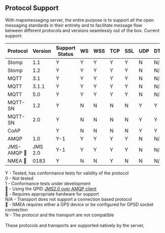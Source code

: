 ## Protocol Support
With mapsmessaging server, the entire purpose is to support all the open messaging standards in their entirety and to facilitate message flow between different protocols and versions seamlessly out of the box.
Current support:

| Protocol                       | Version | Support Status | WS  | WSS | TCP    | SSL | UDP | DTLS | LoRa | Serial |
|--------------------------------|---------|----------------|-----|-----|--------| --- |----|------|-------| ------ |
| Stomp                          | 1.1  | Y              | Y   | Y           | Y      | Y | N  | N/A  | N/A   | 0 |
| Stomp                          | 1.2  | Y              | Y   | Y           | Y      | Y | N  | N/A  |N/A   | 0 |
| MQTT                           | 3.1  | Y              | Y   | Y           | Y      | Y | N  | N/A  |N/A   | 0 |
| MQTT                           | 3.1.1 | Y              | Y   | Y           | Y      | Y | N  | N/A  | N/A   | 0 |
| MQTT                           | 5.0  | Y              | Y   | Y           | Y      | Y | N  | N/A  | N/A   | 0 |
| MQTT-SN                        | 1.2  | Y              | N   | N           | N      | N | Y  | Y    | Y     | N |
| MQTT-SN                        | 2.0  | Y              | N   | N           | N      | N | Y  | Y    | Y     | N |
| CoAP                           |      | Y              | N   | N           | N      | N | Y  | Y    | Y     | N |
| AMQP                           | 1.0  | Y-1            | Y   | Y           | Y      | Y | N  | N/A  | N/A   | 0 |
| JMS-AMQP :small_orange_diamond: | JMS 2.0 | Y-1            | Y   | Y           | Y      | Y | N  | N/A  | N/A   | 0 |
| NMEA :small_red_triangle_down: | 0183 | Y              | N   | N           | Y      | N | N  | N/A  | N     | Y |


Y - Tested, has conformance tests for validity of the protocol \
0 - Not tested \
1 - Conformance tests under development \
:small_orange_diamond: - Using the QPID [JMS2.0 over AMQP client](https://qpid.apache.org/components/jms/index.html) \
:red_circle: - Requires appropriate hardware for support \
N/A - Transport does not support a connection based protocol \
:small_red_triangle_down: - NMEA requires either a GPS device or be configured for GPSD socket connection \
N - The protocol and the transport are not compatible \
\
These protocols and transports are supported natively by the server,
